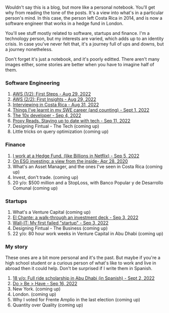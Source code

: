 Wouldn't say this is a blog, but more like a personal notebook. You'll get why from reading the tone of the posts. It's a view into what's in a particular person's mind. In this case, the person left Costa Rica in 2014, and is now a software engineer that works in a hedge fund in London. 

You'll see stuff mostly related to software, startups and finance. I'm a technology person, but my interests are varied, which adds up to an identity crisis. In case you've never felt that, it's a journey full of ups and downs, but a journey nonetheless.

Don't forget it's just a notebook, and it's poorly editted. There aren't many images either, some stories are better when you have to imagine half of them.

### Software Engineering

1. [AWS (1/2): First Steps - Aug 29, 2022](/blog?post=aws-first-steps)
1. [AWS (2/2): First Insights - Aug 29, 2022](/blog?post=aws-first-insights)
1. [Interviewing in Costa Rica - Aug 31, 2022](/blog?post=interviewing-in-costarica)
1. [Things I've learnt in my SWE career (and counting) - Sept 1, 2022](/blog?post=things-i-learnt-swe)
2. [The 10x developer - Sep 4, 2022](/blog?post=10x-developer)
2. [Proxy Reads. Staying up to date with tech - Sep 11, 2022](/blog?post=proxy-reads)
3. Designing Fintual - The Tech (coming up)
4. Little tricks on query optimization (coming up)

### Finance

1. [I work at a Hedge Fund. (like Billions in Netflix) - Sep 5, 2022](/blog?post=what-is-a-hedge-fund)
1. [On ESG investing: a view from the inside- Apr 28, 2020](/blog?post=on-esg)
1. What's an Asset Manager, and the ones I've seen in Costa Rica (coming up)
1. Invest, don't trade. (coming up)
1. 20 y/o: $500 million and a StopLoss, with Banco Popular y de Desarrollo Comunal (coming up)


### Startups

1. What's a Venture Capital (coming up)
2. [El Chante: a walk-through an investment deck - Sep 3, 2022](/blog?post=el-chante)
3. [Wall-IT: My first failed "startup" - Sep 3, 2022](/blog?post=wall-it)
4. Designing Fintual - The Business (coming up)
5. 22 y/o: 80 hour work weeks in Venture Capital in Abu Dhabi (coming up)


### My story

These ones are a bit more personal and it's the past. But maybe if you're a high school student or a curious person of what's like to work and live in abroad then it could help. Don't be surprised if I write them in Spanish.

1. [18 y/o: Full ride scholarship in Abu Dhabi (in Spanish) - Sept 2, 2022](/blog?post=nyuad-scholarship)
2. [Do > Be > Have - Sep 16, 2022](/blog?post=do-be-have)
3. New York. (coming up)
4. London. (coming up)
5. Why I voted for Frente Amplio in the last election (coming up)
6. Quantity over Quality (coming up)
